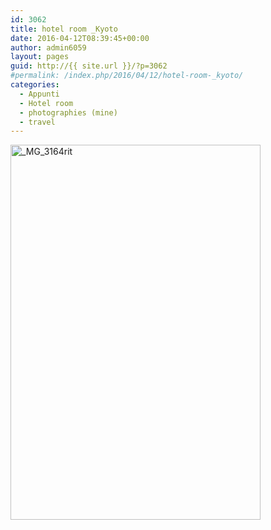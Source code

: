 ```yaml
---
id: 3062
title: hotel room _Kyoto
date: 2016-04-12T08:39:45+00:00
author: admin6059
layout: pages
guid: http://{{ site.url }}/?p=3062
#permalink: /index.php/2016/04/12/hotel-room-_kyoto/
categories:
  - Appunti
  - Hotel room
  - photographies (mine)
  - travel
---
```

<img class="aligncenter wp-image-3069 size-full" src="{{ site.url }}/images/uploads/2016/04/MG_3164rit-1-e1468916153397.jpg" alt="_MG_3164rit" width="400" height="600" />